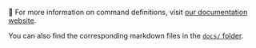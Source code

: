 🔗 For more information on command definitions, visit [our documentation website][docs].

You can also find the corresponding markdown files in the [`docs/` folder][source].

[docs]: https://princeton-nlp.github.io/SWE-agent/config/commands/
[source]: https://github.com/swe-agent/SWE-agent/tree/main/docs
